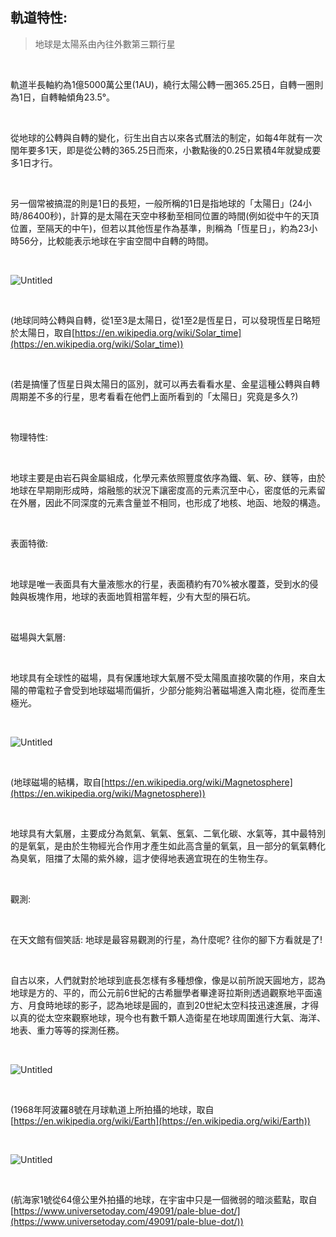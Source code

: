 ## 軌道特性:

> 地球是太陽系由內往外數第三顆行星

<br />

軌道半長軸約為1億5000萬公里(1AU)，繞行太陽公轉一圈365.25日，自轉一圈則為1日，自轉軸傾角23.5°。

<br />

從地球的公轉與自轉的變化，衍生出自古以來各式曆法的制定，如每4年就有一次閏年要多1天，即是從公轉的365.25日而來，小數點後的0.25日累積4年就變成要多1日才行。

<br />

另一個常被搞混的則是1日的長短，一般所稱的1日是指地球的「太陽日」(24小時/86400秒)，計算的是太陽在天空中移動至相同位置的時間(例如從中午的天頂位置，至隔天的中午)，但若以其他恆星作為基準，則稱為「恆星日」，約為23小時56分，比較能表示地球在宇宙空間中自轉的時間。

<br />

![Untitled](https://i.imgur.com/Of0ZVTx.png)

<br />

(地球同時公轉與自轉，從1至3是太陽日，從1至2是恆星日，可以發現恆星日略短於太陽日，取自[https://en.wikipedia.org/wiki/Solar_time](https://en.wikipedia.org/wiki/Solar_time))

<br />

(若是搞懂了恆星日與太陽日的區別，就可以再去看看水星、金星這種公轉與自轉周期差不多的行星，思考看看在他們上面所看到的「太陽日」究竟是多久?)

<br />

物理特性:

<br />

地球主要是由岩石與金屬組成，化學元素依照豐度依序為鐵、氧、矽、鎂等，由於地球在早期剛形成時，熔融態的狀況下讓密度高的元素沉至中心，密度低的元素留在外層，因此不同深度的元素含量並不相同，也形成了地核、地函、地殼的構造。

<br />

表面特徵:

<br />

地球是唯一表面具有大量液態水的行星，表面積約有70%被水覆蓋，受到水的侵蝕與板塊作用，地球的表面地質相當年輕，少有大型的隕石坑。

<br />

磁場與大氣層:

<br />

地球具有全球性的磁場，具有保護地球大氣層不受太陽風直接吹襲的作用，來自太陽的帶電粒子會受到地球磁場而偏折，少部分能夠沿著磁場進入南北極，從而產生極光。

<br />

![Untitled](https://i.imgur.com/5yAZVOk.png)

<br />

(地球磁場的結構，取自[https://en.wikipedia.org/wiki/Magnetosphere](https://en.wikipedia.org/wiki/Magnetosphere))

<br />

地球具有大氣層，主要成分為氮氣、氧氣、氬氣、二氧化碳、水氣等，其中最特別的是氧氣，是由於生物經光合作用才產生如此高含量的氧氣，且一部分的氧氣轉化為臭氧，阻擋了太陽的紫外線，這才使得地表適宜現在的生物生存。

<br />

觀測:

<br />

在天文館有個笑話: 地球是最容易觀測的行星，為什麼呢? 往你的腳下方看就是了!

<br />

自古以來，人們就對於地球到底長怎樣有多種想像，像是以前所說天圓地方，認為地球是方的、平的，而公元前6世紀的古希臘學者畢達哥拉斯則透過觀察地平面遠方、月食時地球的影子，認為地球是圓的，直到20世紀太空科技迅速進展，才得以真的從太空來觀察地球，現今也有數千顆人造衛星在地球周圍進行大氣、海洋、地表、重力等等的探測任務。

<br />

![Untitled](https://i.imgur.com/gffPGe4.png)

<br />

(1968年阿波羅8號在月球軌道上所拍攝的地球，取自[https://en.wikipedia.org/wiki/Earth](https://en.wikipedia.org/wiki/Earth))

<br />

![Untitled](https://i.imgur.com/QCevxxH.png)

<br />

(航海家1號從64億公里外拍攝的地球，在宇宙中只是一個微弱的暗淡藍點，取自[https://www.universetoday.com/49091/pale-blue-dot/](https://www.universetoday.com/49091/pale-blue-dot/))